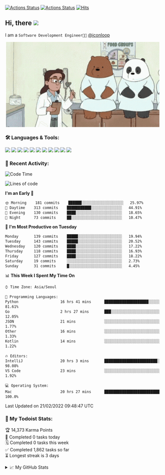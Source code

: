 
[![Actions Status](https://github.com/ddok2/ddok2/workflows/Todoist%20Readme/badge.svg)](https://github.com/ddok2/ddok2/actions)
[![Actions Status](https://github.com/ddok2/ddok2/workflows/wakatime-stats/badge.svg)](https://github.com/ddok2/ddok2/actions)
[![Hits](https://hits.seeyoufarm.com/api/count/incr/badge.svg?url=https%3A%2F%2Fgithub.com%2Fddok2&count_bg=%23FF9595&title_bg=%23555555&icon=github.svg&icon_color=%23FFFFFF&title=hits&edge_flat=false)](https://hits.seeyoufarm.com)

<!-- ![visitors](https://visitor-badge.laobi.icu/badge?page_id=ddok2.ddok2) -->
## Hi, there <img src="https://raw.githubusercontent.com/MartinHeinz/MartinHeinz/master/wave.gif" width="25px">

I am a `Software Development Engineer🧑‍💻` [@iconloop](https://github.com/iconloop)


<p align="center">
<img align="center" alt="GIF" src="img/debugging.gif" />
</p>


### 🛠 Languages & Tools:
<p>
    <img src="https://img.shields.io/badge/go-%2300ADD8.svg?&style=for-the-badge&logo=go&logoColor=white"/>
    <img src="https://img.shields.io/badge/node.js%20-%2343853D.svg?&style=for-the-badge&logo=node.js&logoColor=white"/>
    <img src="https://img.shields.io/badge/javascript%20-%23323330.svg?&style=for-the-badge&logo=javascript&logoColor=%23F7DF1E"/>
    <img src="https://img.shields.io/badge/typescript%20-%23007ACC.svg?&style=for-the-badge&logo=typescript&logoColor=white"/>
    <img src="https://img.shields.io/badge/python%20-%2314354C.svg?&style=for-the-badge&logo=python&logoColor=white"/>
    <img src="https://img.shields.io/badge/react%20-%2320232a.svg?&style=for-the-badge&logo=react&logoColor=%2361DAFB"/>
    <img src="https://img.shields.io/badge/AWS%20-%23FF9900.svg?&style=for-the-badge&logo=amazon-aws&logoColor=white"/>
    <img src="https://img.shields.io/badge/Google%20Cloud%20-%234285F4.svg?&style=for-the-badge&logo=google-cloud&logoColor=white"/>
    <img src="https://img.shields.io/badge/docker%20-%230db7ed.svg?&style=for-the-badge&logo=docker&logoColor=white"/>
    <img src="https://img.shields.io/badge/kubernetes%20-%23326ce5.svg?&style=for-the-badge&logo=kubernetes&logoColor=white"/>
    <img src="https://img.shields.io/badge/ansible%20-%231A1918.svg?&style=for-the-badge&logo=ansible&logoColor=white"/>
</p>

### 🌈 Recent Activity:
<!--START_SECTION:waka-->
![Code Time](http://img.shields.io/badge/Code%20Time-1%2C373%20hrs%2026%20mins-blue)

![Lines of code](https://img.shields.io/badge/From%20Hello%20World%20I%27ve%20Written-274%20Thousand%20lines%20of%20code-blue)

**I'm an Early 🐤** 

```text
🌞 Morning    181 commits    ██████░░░░░░░░░░░░░░░░░░░   25.97% 
🌆 Daytime    313 commits    ███████████░░░░░░░░░░░░░░   44.91% 
🌃 Evening    130 commits    ████░░░░░░░░░░░░░░░░░░░░░   18.65% 
🌙 Night      73 commits     ██░░░░░░░░░░░░░░░░░░░░░░░   10.47%

```
📅 **I'm Most Productive on Tuesday** 

```text
Monday       139 commits    █████░░░░░░░░░░░░░░░░░░░░   19.94% 
Tuesday      143 commits    █████░░░░░░░░░░░░░░░░░░░░   20.52% 
Wednesday    120 commits    ████░░░░░░░░░░░░░░░░░░░░░   17.22% 
Thursday     118 commits    ████░░░░░░░░░░░░░░░░░░░░░   16.93% 
Friday       127 commits    ████░░░░░░░░░░░░░░░░░░░░░   18.22% 
Saturday     19 commits     ░░░░░░░░░░░░░░░░░░░░░░░░░   2.73% 
Sunday       31 commits     █░░░░░░░░░░░░░░░░░░░░░░░░   4.45%

```


📊 **This Week I Spent My Time On** 

```text
⌚︎ Time Zone: Asia/Seoul

💬 Programming Languages: 
Python                   16 hrs 41 mins      ████████████████████░░░░░   81.61% 
Go                       2 hrs 27 mins       ███░░░░░░░░░░░░░░░░░░░░░░   12.05% 
JSON                     21 mins             ░░░░░░░░░░░░░░░░░░░░░░░░░   1.77% 
Other                    16 mins             ░░░░░░░░░░░░░░░░░░░░░░░░░   1.33% 
Kotlin                   14 mins             ░░░░░░░░░░░░░░░░░░░░░░░░░   1.22%

🔥 Editors: 
IntelliJ                 20 hrs 3 mins       ████████████████████████░   98.08% 
VS Code                  23 mins             ░░░░░░░░░░░░░░░░░░░░░░░░░   1.92%

💻 Operating System: 
Mac                      20 hrs 27 mins      █████████████████████████   100.0%

```


 Last Updated on 21/02/2022 09:48:47 UTC
<!--END_SECTION:waka-->

### 🚧 My Todoist Stats:
<!-- TODO-IST:START -->
🏆  14,373 Karma Points           
🌸  Completed 0 tasks today           
🗓  Completed 0 tasks this week           
✅  Completed 1,862 tasks so far           
⏳  Longest streak is 3 days
<!-- TODO-IST:END -->

<details>
<summary>📈 My GitHub Stats</summary>
<p align="center"> <img src="https://github-readme-stats.vercel.app/api?username=ddok2&show_icons=true" alt="ddok2" />
</details>
